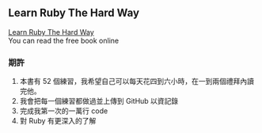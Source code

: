 ## Learn Ruby The Hard Way
[Learn Ruby The Hard Way](http://learnrubythehardway.org/book/index.html)  
You can read the free book online

### 期許
1. 本書有 52 個練習，我希望自己可以每天花四到六小時，在一到兩個禮拜內讀完他。
2. 我會把每一個練習都做過並上傳到 GitHub 以資記錄
3. 完成我第一次的一萬行 code
4. 對 Ruby 有更深入的了解
